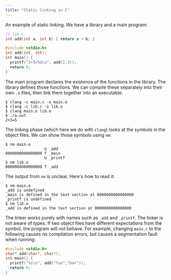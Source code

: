 ```yaml
---
title: "Static linking in C"
---
```


An example of static linking.
We have a library and a main program:

```c
// lib.c
int add(int a, int b) { return a + b; }
```

```c
#include <stdio.h>
int add(int, int);
int main() {
  printf("2+3=%d\n", add(2,3));
  return 0;
}
```

The main program declares the existence of the functions in the library.
The library defines those functions.
We can compile these separately into their own `.o` files,
then link them together into an executable:

```
$ clang -c main.c -o main.o
$ clang -c lib.c -o lib.o
$ clang main.o lib.o
$ ./a.out
2+3=5
```

The linking phase (which here we do with `clang`)
looks at the symbols in the object files.
We can show those symbols using `nm`:

```
$ nm main.o
                 U _add
0000000000000000 T _main
                 U _printf
$ nm lib.o
0000000000000000 T _add
```

The output from `nm` is unclear. Here's how to read it:

```
$ nm main.o
_add is undefined
_main is defined in the text section at 0000000000000000
_printf is undefined
$ nm lib.o
_add is defined in the text section at 0000000000000000
```

The linker works purely with names such as `_add` and `_printf`.
The linker is not aware of types.
If two object files have different expectations from the symbol,
the program will not behave.
For example, changing `main.c` to the following causes no compilation errors,
but causes a segmentation fault when running:

```c
#include <stdio.h>
char* add(char*, char*);
int main() {
  printf("%s\n", add("foo","bar"));
  return 0;
}
```
